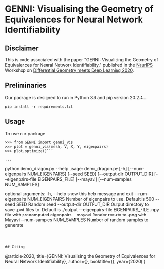 # GENNI: Visualising the Geometry of Equivalences for Neural Network Identifiability

## Disclaimer

This is code associated with the paper "GENNI: Visualising the Geometry of Equivalences for Neural Network Identifiability," published in the [NeurIPS](https://nips.cc/) Workshop on [Differential Geometry meets Deep Learning 2020](https://sites.google.com/view/diffgeo4dl/). 

## Preliminaries

Our package is designed to run in Python 3.6 and pip version 20.2.4....

```
pip install -r requirements.txt
```

## Usage

To use our package...

``` 
>>> from GENNI import genni_vis
>>> plot = genni_vis(mesh, V, X, Y, eigenpairs)
>>> plot.optimize()```

...

```
python demo_dragon.py --help
usage: demo_dragon.py [-h] [--num-eigenpairs NUM_EIGENPAIRS] [--seed SEED]
                      [--output-dir OUTPUT_DIR]
                      [--eigenpairs-file EIGENPAIRS_FILE] [--mayavi]
                      [--num-samples NUM_SAMPLES]

optional arguments:
  -h, --help            show this help message and exit
  --num-eigenpairs NUM_EIGENPAIRS
                        Number of eigenpairs to use. Default is 500
  --seed SEED           Random seed
  --output-dir OUTPUT_DIR
                        Output directory to save .pvd files to. Default is
                        ./output
  --eigenpairs-file EIGENPAIRS_FILE
                        .npy file with precomputed eigenpairs
  --mayavi              Render results to .png with Mayavi
  --num-samples NUM_SAMPLES
                        Number of random samples to generate
```

   

## Citing

```
@article{2020,
    title={GENNI: Visualising the Geometry of Equivalences for Neural Network Identifiability},
    author={},
    booktitle={},
    year={2020}
}
```






